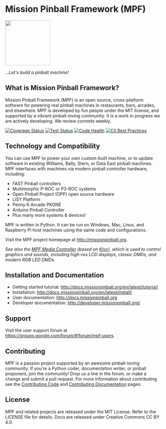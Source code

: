 Mission Pinball Framework (MPF)
===============================

<img align="center" height="146" src="https://missionpinball.org/images/mpf-logo-full.png"/>

<em>...Let's build a pinball machine!</em>

What is Mission Pinball Framework?
----------------------------------

Mission Pinball Framework (MPF) is an open source, cross-platform software for powering real pinball
machines in restaurants, bars, arcades, and elsewhere. MPF is developed by fun people under the MIT license, and supported by a vibrant pinball-loving community. It is a work in progress we are actively developing. We review commits weekly.

[![Coverage Status](https://coveralls.io/repos/missionpinball/mpf/badge.svg?branch=dev&service=github)](https://coveralls.io/github/missionpinball/mpf?branch=dev)
[![Test Status](https://github.com/missionpinball/mpf/actions/workflows/run_tests.yml/badge.svg)](https://github.com/missionpinball/mpf/actions/workflows/run_tests.yml)
[![Code Health](https://landscape.io/github/missionpinball/mpf/dev/landscape.svg?style=flat)](https://landscape.io/github/missionpinball/mpf/dev)
[![CII Best Practices](https://bestpractices.coreinfrastructure.org/projects/1687/badge)](https://bestpractices.coreinfrastructure.org/projects/1687)


Technology and Compatibility
----------------------------

You can use MPF to power your own custom-built machine, or to update software in existing Williams, Bally,
Stern, or Data East pinball machines. MPF interfaces with machines via modern pinball controller hardware, including:

* FAST Pinball controllers
* Multimorphic P-ROC or P3-ROC systems
* Open Pinball Project (OPP) open source hardware
* LISY Platform
* Penny K Arcade PKONE
* Arduino Pinball Controller
* Plus many more systems & devices!

MPF is written in Python. It can be run on Windows, Mac, Linux, and Raspberry Pi host machines using the same code and configurations.

Visit the MPF project homepage at http://missionpinball.org.

<em>See also the [MPF Media Controller](https://github.com/missionpinball/mpf-mc/) (based on [Kivy](http://kivy.org)),
which is used to control graphics and sounds, including high-res LCD displays, classic DMDs, and modern RGB LED DMDs.</em>

Installation and Documentation
------------------------------
* Getting started tutorial: http://docs.missionpinball.org/en/latest/tutorial/
* Installation: http://docs.missionpinball.org/en/latest/install/
* User documentation: http://docs.missionpinball.org
* Developer documentation: http://developer.missionpinball.org/

Support
-------
Visit the user support forum at https://groups.google.com/forum/#!forum/mpf-users.

Contributing
------------
MPF is a passion project supported by an awesome pinball-loving community. If you're a Python coder, documentation writer, or pinball proponent, join the community! Drop us a line in the forum, or make a change and submit a pull request. For more information about contributing see the [Contributing Code](http://docs.missionpinball.org/en/latest/about/contributing_to_mpf.html)
and [Contributing Documentation](http://docs.missionpinball.org/en/latest/about/contributing_to_mpf_docs.html) pages.

License
-------
MPF and related projects are released under the MIT License. Refer to the LICENSE file for details. Docs are released under Creative Commons CC BY 4.0.
